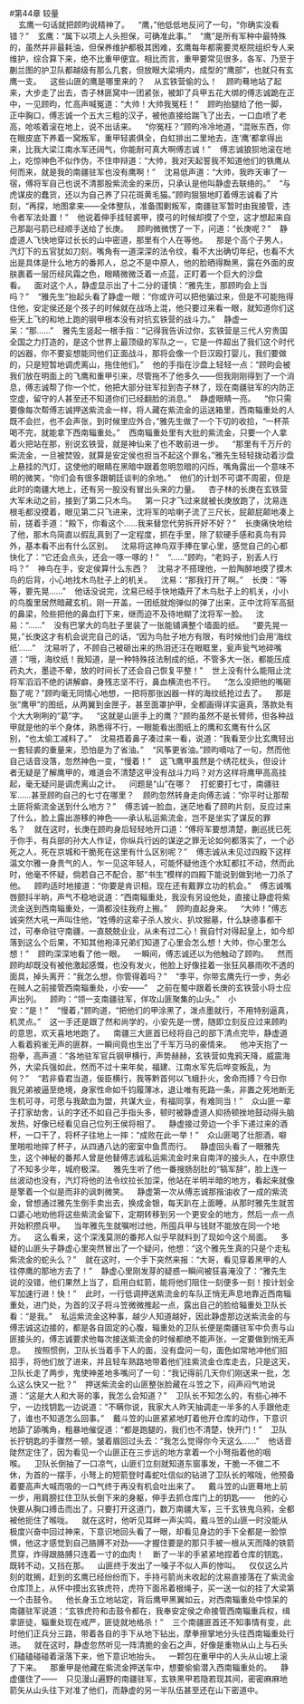 #第44章 较量<br />    玄鹰一句话就把顾昀说精神了。    “鹰，”他低低地反问了一句，“你确实没看错？”    玄鹰：“属下以项上人头担保，可确准此事。”    “鹰”是所有军种中最特殊的，虽然并非最耗油，但保养维护都极其困难，玄鹰每年都需要灵枢院组织专人来维护，综合算下来，绝不比重甲便宜。相比而言，重甲要常见很多，各军、乃至于蒯兰图的护卫队都越级有那么几套，但放眼大梁境内，成型的“鹰部”，也就只有玄鹰一支。    这些山匪的鹰是哪里来的？    从玄铁营偷的么！    顾昀蓦地站了起来，大步走了出去，杏子林匪窝中一团紧张，被卸了兵甲五花大绑的傅志诚跪在正中，一见顾昀，忙高声喊冤道：“大帅！大帅我冤枉！”    顾昀抬腿给了他一脚，正中胸口，傅志诚一个五大三粗的汉子，被他直接给踹飞了出去，一口血喷了老高，呛咳着滚在地上，说不出话来。    “你冤枉？”顾昀冷冷地道，“混账东西，你在眼皮底下养着一窝叛军，重甲轻裘俱全，白虹排出二里地去，连‘鹰’都拿得出来，比我大梁江南水军还阔气，你能耐可真大啊傅志诚！”    傅志诚狼狈地滚在地上，吃惊神色不似作伪，不住申辩道：“大帅，我对天起誓我不知道他们的铁鹰从何而来，就是我的南疆驻军也没有鹰啊！”    沈易低声道：“大帅，我昨天审了一宿，傅将军自己也说不清那股紫流金的来历，只承认是他叫静虚去联络的。”    “与虎谋皮的蠢货，还以为自己养了只花斑黄毛猫。”顾昀狠狠地盯着傅志诚看了片刻，“再探，地图拿来——全体整队，准备围剿叛军，南疆驻军暂时由我接管，违令者军法处置！”    他说着伸手挂轻裘甲，摸弓的时候却摸了个空，这才想起来自己那副弓箭已经顺手送给了长庚。    顾昀微微愣了一下，问道：“长庚呢？”    静虚道人飞快地穿过长长的山中密道，那里有个人在等他。    那是个高个子男人，汽灯下的五官犹如刀刻，嘴角有一道深深的法令纹，看不大出确切年纪，也看不大出是具体是什么地方的番邦人，总之不是中原人，他的脸晒得黝黑，露在外面的皮肤裹着一层历经风霜之色，眼睛微微泛着一点蓝，正盯着一个巨大的沙盘看。    面对这个人，静虚显示出了十二分的谨慎：“雅先生，那顾昀会上当吗？”    “雅先生”抬起头看了静虚一眼：“你或许可以把他骗过来，但是不可能拖得住他，安定侯还是个孩子的时候就在战场上混，他只要过来看一眼，就知道你们这些天上飞的和地上跑的钢甲根本没有对抗玄铁营的战斗力。”    静虚一呆：“那……”    雅先生竖起一根手指：“记得我告诉过你，玄铁营是三代人穷贵国全国之力打造的，是这个世界上最顶级的军队之一，它是一件超出了我们这个时代的凶器，你不要妄想能同他们正面战斗，那将会像一个巨汉殴打婴儿，我们要做的，只是短暂地调虎离山，拖住他们。”    他的手指在沙盘上轻轻一点：“顾昀会被我们放在明面上的飞鹰和重甲引来，尽管拖不了他多久——但我刚刚得到了一个消息，傅志诚帮了你一个忙，他把大部分驻军拉到杏子林了，现在南疆驻军的内防正空虚，留守的人甚至还不知道你们已经翻脸的消息。”    静虚眼睛一亮。    “你只需要像每次帮傅志诚押送紫流金一样，将人藏在紫流金的运送箱里，西南辎重处的人既不会拦，也不会声张，到时候里应外合，”雅先生做了一个下切的收拾，“一杯茶喝不完，就能拿下西南辎重处。”    西南辎重处里有大批的紫流金，只要一个人拿着火把站在那，别说玄铁营，就是神仙来了也不敢前进一步。    “那里有千万斤的紫流金，一旦被焚毁，就算是安定侯也担当不起这个罪名，”雅先生轻轻拨动着沙盘上悬挂的汽灯，这使他的眼睛在黑暗中跟着忽明忽暗的闪烁，嘴角露出一个意味不明的微笑，“你们会有很多跟朝廷谈判的余地。”    他们的计划不可谓不周密，但是此时的南疆大地上，还有另一股没有冒出头来的力量。    杏子林的长庚在玄铁营大军未动之前，接到了第二只木鸟。    第一只才飞过来就被长庚放跑了，沈易连根毛都没摸着，眼见第二只飞进来，沈将军的哈喇子流了三尺长，屁颠屁颠地凑上前，搓着手道：“殿下，你看这个……我来替您代劳拆开好不好？”    长庚痛快地给了他，那木鸟简直以假乱真到了一定程度，抓在手里，除了软硬手感和真鸟有异外，基本看不出有什么区别。    沈易将这神鸟双手捧在掌心里，感觉自己的心都快化了：“它还会点头，还会一啄一啄的！”    “……”顾昀，“老妈子，别丢人行吗？”    神鸟在手，安定侯算什么东西？    沈易才不搭理他，一脸陶醉地摸了摸木鸟的后背，小心地找木鸟肚子上的机关。    沈易：“那我打开了啊。”    长庚：“等等，要先晃……”    他话没说完，沈易已经手快地撬开了木鸟肚子上的机关，小小的鸟腹里居然暗藏玄机，刚一开盖，一团纸就炮弹似的弹了出来，正中沈将军高挺的鼻梁，险些把他的鼻血打下来，继而迫不及待地糊了沈将军一脸。    沈易：“……”    没有巴掌大的鸟肚子里装了一张能铺满整个墙面的纸。    “要先晃一晃，”长庚这才有机会说完自己的话，“因为鸟肚子地方有限，有时候他们会用‘海纹纸’……”    沈易听了，不顾自己被砸出来的热泪还汪在眼眶里，瓮声瓮气地碎嘴道：“哦，海纹纸！我知道，是一种特殊技法制成的纸，不管多大一张，都能压成药丸大，墨迹不晕，放的时间长了还会自己恢复平整！”    世上没有什么能阻止沈将军滔滔不绝的讲解癖，身残志坚不行，鼻血横流也不行。    “怎么没把他的嘴砸豁了呢？”顾昀毫无同情心地想，一把将那张凶器一样的海纹纸抢过去了。    那是张“鹰甲”的图纸，从两翼到金匣子，甚至面罩护甲，全都画得详实逼真，落款处有个大大咧咧的“葛”字。    “这就是山匪手上的鹰？”顾昀虽然不是长臂师，但各种战甲就是他的半个身体，熟悉得不行，一眼能看出图纸上的鹰和玄鹰有什么区别，“也太偷工减料了。”    沈易捂着鼻子凑过来一看，说道：“我看至少比玄鹰轻出一套轻裘的重量来，恐怕是为了省油。”    “风筝更省油。”顾昀嘀咕了一句，然而他自己话音没落，忽然神色一变，“慢着！”    这飞鹰甲虽然是个绣花枕头，但设计者无疑是了解鹰甲的，难道会不清楚这甲没有战斗力吗？对方这样将鹰甲高高挂起，毫无疑问是调虎离山之计。    问题是“山”在哪？    打蛇要打七寸，南疆驻军……甚至顾昀自己的七寸在哪里？    顾昀忽然转身走向傅志诚：“你平时让那帮土匪将紫流金送到什么地方？”    傅志诚一脸血，迷茫地看了顾昀片刻，反应过来了什么，脸上露出游移的神色——承认私运紫流金，岂不是坐实了谋反的罪名？    就在这时，长庚在顾昀身后轻轻地开口道：“傅将军要想清楚，蒯巡抚已死于你手，有兵部的孙大人作证，你纵兵行凶的谋逆之罪无论如何都落实了，一个必死之人，死在京城和干脆死在这里有什么区别呢？”    傅志诚从未见过四殿下这样温文尔雅一身贵气的人，乍一见这年轻人，可能怀疑他连个水缸都扛不动，然而此时，他毫不怀疑，倘若自己不配合，那“书生”模样的四殿下能说到做到地一刀杀了他。    顾昀适时地接道：“你要是肯识相，现在还有戴罪立功的机会。”    傅志诚嘴唇颤抖半晌，声气不稳地说道：“西南辎重处，我没有另设他处，直接让静虚将紫流金送到西南辎重处，一滴都没往我府上搬。”    顾昀直起身来。    “大帅！”傅志诚突然大吼一声叫住他，“姓傅的这辈子杀人放火、扒坟掘墓，什么缺德事都干过，可奉命驻守南疆，一直兢兢业业，从未有过二心！我自忖对得起皇上，如今却落到这么个后果，不知其他袍泽兄弟们知道了心里会怎么想！大帅，你心里怎么想！”    顾昀深深地看了他一眼。    一瞬间，傅志诚还以为他触动了顾昀。    然而顾昀却既没有被他激起感慨，也没有发火，他脸上好像挂着一张狂风暴雨吹不透的面具，掉头离开：“我怎么想，你管得着吗？”    “季平，你带玄鹰先行一步，务必在贼人之前接管西南辎重处，小安——”    之前在蜀中跟着长庚的玄铁营小将士应声出列。    顾昀：“领一支南疆驻军，佯攻山匪聚集的山头。”    小安：“是！”    “慢着，”顾昀道，“把他们的甲涂黑了，泼点墨就行，不用特别逼真，机灵点。”    这一手还是跟了然和尚学的，小安先是一愣，随即立刻反应过来顾昀的意思，欢天喜地地跑了。    南疆三大匪首已经将自己的部下清点完毕，静虚道人看着鸦雀无声的匪群，一瞬间竟也生出了千军万马的豪情来。    他冲天抱了一抱拳，高声道：“各地驻军官兵钢甲横行，声势赫赫，玄铁营如鬼鸦天降，威震海外，大梁兵强如此，然而不过十来年矣，福建、江南水军先后哗变叛乱，为何？”    “若非昏君当道，佞臣横行，我等黔首何以飞蛾扑火，舍命而搏？今日你我兄弟被逼至绝境，身家性命如千钧履薄冰，退让唯有死路一条，非置之死地断无生机可寻，可愿与我歃血为盟，共谋大业，有福同享，有难同当！”    众山匪一辈子打家劫舍，认的字还不如自己手指头多，顿时被静虚道人抑扬顿挫地鼓动得头脑发热，好像已经看见自己位列王侯将相了。    静虚接过旁边一个手下递过来的酒杯，一口干了，将杯子往地上一摔：“成败在此一举！”    众山匪喝了壮胆酒，噼里啪啦地摔了杯子，从四通八达的密室中鱼贯而行。    静虚回头看了一眼雅先生，这个神秘的番邦人曾是他替傅志诚私运紫流金时来自南洋的接头人，在中原住了不知多少年，城府极深。    雅先生听了他一番搜肠刮肚的“犒军辞”，脸上连一丝波动也没有，汽灯将他的法令纹拉长加深，他站在半明半暗的地方，看起来就像是擎着一个似是而非的讽刺微笑。    静虚第一次从傅志诚那揩油收了一成的紫流金，曾想通过雅先生倒手卖出去，换成金银，每天趴在上面睡，从那时雅先生就苦口婆心地劝他将这些紫流金留下，定期转移到另一个更安全的地方，然后一点一点开始积攒兵甲。    当年雅先生就嘱咐过他，所囤兵甲与钱财不能放在同一个地方。    这么看来，这个深浅莫测的番邦人似乎早就料到了现如今这个局面。    多疑的山匪头子静虚心里突然冒出了一个疑问，他想：“这个雅先生真的只是个走私紫流金的蛇头么？”    就在这时，一个手下突然来报：“大哥，看见穿着黑甲的人往停鹰的那地方去了！”    静虚心里刚发芽的疑惑一瞬间被狂喜淹没了：“雅先生说的没错，他们果然上当了，启用白虹箭，能将他们阻住一刻便多一刻！按计划全军加速行进！快！”    此时，一行低调押送紫流金的车队正悄无声息地靠近西南辎重处，进门处，为首的汉子将斗笠微微推起一点，露出自己的脸给辎重处卫队长看：“是我。”    私运紫流金这种事，越少人知道越好，因此静虚那边送紫流金的与傅志诚这边接的，都是各自固定的心腹，辎重处的卫队长便是南疆驻军中负责与山匪接头的，傅志诚要求他每次接送紫流金的时候都绝不能声张，一定要做到悄无声息。    按照惯例，卫队长当着手下人的面，没有盘问一句，面色如常地冲他们招招手，将他们放了进来，并且轻车熟路地带着他们往紫流金仓库走去，只是这天，卫队长走了两步，鬼使神差地多嘴问了一句：“我记得前几天你们刚送来一批，怎么这么快又一批？”    押送紫流金的山匪整张脸藏在斗笠之下，闷声闷气地说道：“这是大人和大哥的事，我怎么会知道？”    卫队长不知怎么的，有些心神不宁，一边找钥匙一边说道：“不瞒你说，我家大人昨天抽调走一半多的人手跟他走了，谁也不知道怎么回事。”    戴斗笠的山匪紧紧地盯着他开仓库的动作，下意识地舔了舔嘴角，粗暴地催促道：“都是跑腿的，我们也不清楚，快开门！”    卫队长拧钥匙的手骤然一顿，皱着眉回过头去：“我怎么觉得你今天这么……”    他话音陡然定住了，因为看见一个山匪正在三步远的地方拿着一个小弩指着他的咽喉。    卫队长倒抽了一口凉气，山匪们立刻就知道东窗事发，干脆一不做二不休，为首的一摆手，小弩上的短箭登时毒蛇吐信似的钻进了卫队长的喉咙，他预备着要高声大喊而吸的一口气终于再没有机会吐出来了。    戴斗笠的山匪蓦地上前一步，用肩膀扛住卫队长倒下来的身躯，伸手去抓仓库门上的钥匙——    他的心快要从胸口搏击而出了，只要打开这道门，数万南疆大军，三千玄铁鬼乌鸦，全都被他扼住了喉咙。    就在这时，他听见耳畔一声尖鸣，戴斗笠的山匪一时没能从极度兴奋中回过神来，下意识地回头看了一眼，却看见身边的手下全都是一脸惊惧，他这才感觉到自己胳膊不对劲——才握住要是的那只手被一根从天而降的铁箭贯穿，炸得跟胳膊只连着一寸的血肉！    断了一半的手紧紧地捏着仓库的钥匙，既转不动，又挡在那。    山匪终于发出了一嗓子不似人声的惨叫。    仅仅这么片刻的耽搁，赶到的玄鹰已经纷纷而下，手持弓箭尚未收起的沈易直接落在了紫流金仓库顶上，从怀中摸出玄铁虎符，虎符下面吊着根绳子，买一送一似的挂了大梁第一个击鼓令。    他长身玉立地站定，背后鹰甲黑翼如云，对西南辎重处中惊呆的南疆驻军说道：“玄铁虎符和击鼓令都在，我奉安定侯之命接管西南辎重兵权，缉拿匪徒，辎重处现在戒严，匪徒就地格杀！”    三个南疆匪首还不知事情有变，此时他们正兵分三路，带着各自的手下从地下钻出，摩拳擦掌地分头往西南辎重处行进。    就在这时，静虚忽然听见一阵清脆的金石之声，好像是重物从山上与石头们磕磕碰碰着滚落下来，他下意识地抬头。    一颗包在重甲中的人头从山坡上滚了下来。    那重甲是他藏在紫流金押送车中，想要偷偷潜入西南辎重处的。    静虚僵住了——    只见漫山遍野的南疆驻军，玄铁黑甲若隐若现其间，密密麻麻地箭矢从山头往下对准了他们，而静虚的另一半队伍甚至还在山下密道中。